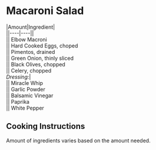 # Macaroni Salad  
  
|Amount|Ingredient|  
||----|----||  
|| Elbow Macroni  
|| Hard Cooked Eggs, choped  
|| Pimentos, drained  
|| Green Onion, thinly sliced  
|| Black Olives, chopped  
|| Celery, chopped  
*Dressing:*|  
|| Miracle Whip  
|| Garlic Powder  
|| Balsamic Vinegar  
|| Paprika  
|| White Pepper  
  
## Cooking Instructions  
Amount of ingredients varies based on the amount needed.  
  